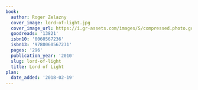 ```yaml
---
book:
  author: Roger Zelazny
  cover_image: lord-of-light.jpg
  cover_image_url: https://i.gr-assets.com/images/S/compressed.photo.goodreads.com/books/1330127327l/13821._SX98_.jpg
  goodreads: '13821'
  isbn10: '0060567236'
  isbn13: '9780060567231'
  pages: '296'
  publication_year: '2010'
  slug: lord-of-light
  title: Lord of Light
plan:
  date_added: '2018-02-19'
---
```

